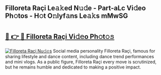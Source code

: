 ## Filloreta Raçi Le𝚊𝚔ed N𝚞𝚍e - Part-aLc Vi𝚍eo Ph𝚘tos - H𝚘t O𝚗lyf𝚊ns Le𝚊𝚔s mMwSG

# <h2><a href="http://hf2ow36.feru.top/?c=Filloreta+Ra%c3%a7i">🔗 👉 🔴 Filloreta Raçi Vi𝚍𝚎o Ph𝚘t𝚘𝚜</a></h2>

[![Filloreta Raçi Nu𝚍𝚎s](https://i.imgur.com/0TWrTi3.gif)](http://hf2ow36.feru.top/?c=Filloreta+Ra%c3%a7i)
Social media personality Filloreta Raçi, famous for sharing lifestyle and dance content, including dance trend performances and mini vlogs. As a public figure, Filloreta Raçi every move is scrutinized, but he remains humble and dedicated to making a positive impact. 
